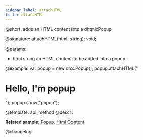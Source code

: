 ```yaml
---
sidebar_label: attachHTML
title: attachHTML
---          
```


@short: adds an HTML content into a dhtmlxPopup

@signature: attachHTML(html: string): void;

@params:
- html		string		an HTML content to be added into a popup

@example:
var popup = new dhx.Popup();
popup.attachHTML("<h1>Hello, I'm popup</h1>");
popup.show("popup");


@template: api_method
@descr:


**Related sample**: [Popup. Html Content](https://snippet.dhtmlx.com/ajv5qqxq)


@changelog:


